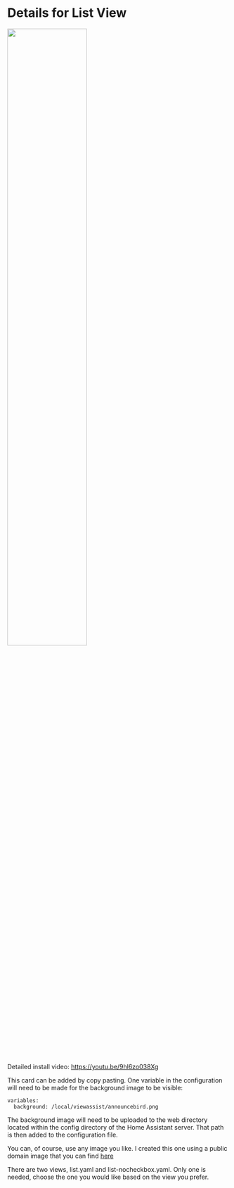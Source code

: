 # Details for List View
<a href="https://www.youtube.com/watch?v=9hl6zo038Xg"><img src="https://img.youtube.com/vi/9hl6zo038Xg/mqdefault.jpg" width="60%"></a>

Detailed install video:
https://youtu.be/9hl6zo038Xg

This card can be added by copy pasting.  One variable in the configuration will need to be made for the background image to be visible:

```
variables:
  background: /local/viewassist/announcebird.png
```
The background image will need to be uploaded to the web directory located within the config directory of the Home Assistant server.  That path is then added to the configuration file.

You can, of course, use any image you like.  I created this one using a public domain image that you can find [here](https://www.rawpixel.com/image/6293393/vector-background-flower-public-domain)

There are two views, list.yaml and list-nocheckbox.yaml.  Only one is needed, choose the one you would like based on the view you prefer.
